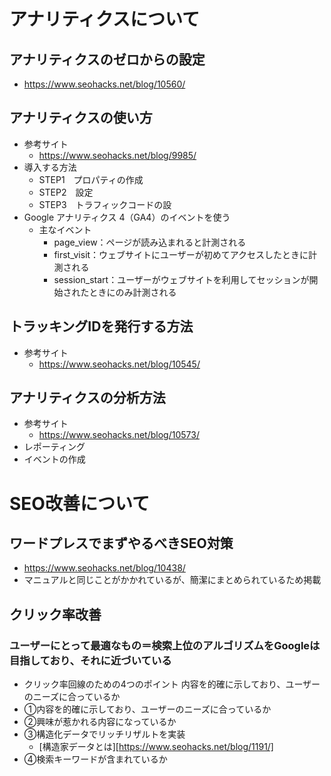# アナリティクスについて

## アナリティクスのゼロからの設定
 - https://www.seohacks.net/blog/10560/

## アナリティクスの使い方
- 参考サイト
    -  https://www.seohacks.net/blog/9985/
- 導入する方法
    - STEP1　プロパティの作成
    - STEP2　設定
    - STEP3　トラフィックコードの設
- Google アナリティクス 4（GA4）のイベントを使う
    - 主なイベント
        - page_view：ページが読み込まれると計測される
        - first_visit：ウェブサイトにユーザーが初めてアクセスしたときに計測される
        - session_start：ユーザーがウェブサイトを利用してセッションが開始されたときにのみ計測される
## トラッキングIDを発行する方法
- 参考サイト
    - https://www.seohacks.net/blog/10545/

## アナリティクスの分析方法
- 参考サイト
    - https://www.seohacks.net/blog/10573/
- レポーティング
- イベントの作成

# SEO改善について
## ワードプレスでまずやるべきSEO対策
- https://www.seohacks.net/blog/10438/
 -  マニュアルと同じことがかかれているが、簡潔にまとめられているため掲載

## クリック率改善
### ユーザーにとって最適なもの＝検索上位のアルゴリズムをGoogleは目指しており、それに近づいている
- クリック率回線のための4つのポイント
内容を的確に示しており、ユーザーのニーズに合っているか
- ①内容を的確に示しており、ユーザーのニーズに合っているか
- ②興味が惹かれる内容になっているか
- ③構造化データでリッチリザルトを実装
    -  [構造家データとは][https://www.seohacks.net/blog/1191/]
- ④検索キーワードが含まれているか
